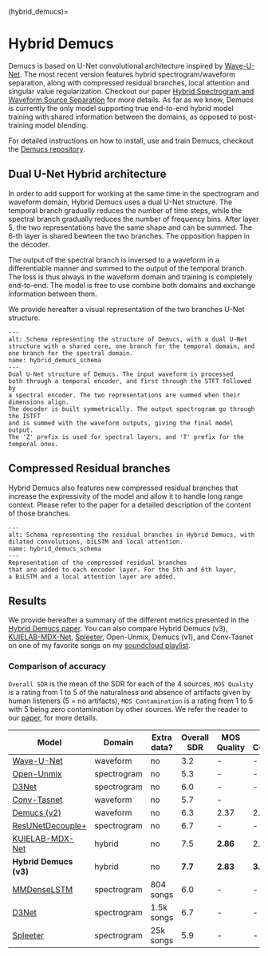 (hybrid_demucs)=

# Hybrid Demucs

Demucs is based on U-Net convolutional architecture inspired by [Wave-U-Net][waveunet].
The most recent version features hybrid spectrogram/waveform separation,
along with compressed residual branches, local attention and singular value regularization.
Checkout our paper [Hybrid Spectrogram and Waveform Source Separation][hybrid_paper]
for more details. As far as we know, Demucs is currently the only model supporting true
end-to-end hybrid model training with shared information between the domains,
as opposed to post-training model blending.

For detailed instructions on how to install, use and train Demucs,
checkout the [Demucs repository](https://github.com/facebookresearch/demucs).

## Dual U-Net Hybrid architecture

In order to add support for working at the same time in the spectrogram and waveform domain,
Hybrid Demucs uses a dual U-Net structure. The temporal branch gradually reduces the number of time steps,
while the spectral branch gradually reduces the number of frequency bins. After layer 5, the two representations
have the same shape and can be summed. The 6-th layer is shared bewteen the two branches.
The opposition happen in the decoder.

The output of the spectral branch is inversed to a waveform in a differentiable manner and summed
to the output of the temporal branch. The loss is thus always in the waveform domain and training
is completely end-to-end. The model is free to use combine both domains and exchange information
between them.

We provide hereafter a visual representation of the two branches U-Net structure.


```{figure} ../images/demucs/hybrid.png
---
alt: Schema representing the structure of Demucs, with a dual U-Net structure with a shared core, one branch for the temporal domain, and one branch for the spectral domain.
name: hybrid_demucs_schema
---
Dual U-Net structure of Demucs. The input waveform is processed
both through a temporal encoder, and first through the STFT followed by
a spectral encoder. The two representations are summed when their dimensions align.
The decoder is built symmetrically. The output spectrogram go through the ISTFT
and is summed with the waveform outputs, giving the final model output.
The 'Z' prefix is used for spectral layers, and 'T' prefix for the
temporal ones.
```

## Compressed Residual branches

Hybrid Demucs also features new compressed residual branches that increase the expressivity of the model and allow it
to handle long range context. Please refer to the paper for a detailed description of the content of those branches.

```{figure} ../images/demucs/residual.png
---
alt: Schema representing the residual branches in Hybrid Demucs, with dilated convolutions, biLSTM and local attention.
name: hybrid_demucs_schema
---
Representation of the compressed residual branches
that are added to each encoder layer. For the 5th and 6th layer,
a BiLSTM and a local attention layer are added.
```

## Results

We provide hereafter a summary of the different metrics presented in the [Hybrid Demucs paper][hybrid_paper].
You can also compare Hybrid Demucs (v3), [KUIELAB-MDX-Net][kuielab], [Spleeter][spleeter], Open-Unmix, Demucs (v1), and Conv-Tasnet on one of my favorite
songs on my [soundcloud playlist][soundcloud].

### Comparison of accuracy

`Overall SDR` is the mean of the SDR for each of the 4 sources, `MOS Quality` is a rating from 1 to 5
of the naturalness and absence of artifacts given by human listeners (5 = no artifacts), `MOS Contamination`
is a rating from 1 to 5 with 5 being zero contamination by other sources. We refer the reader to our [paper][hybrid_paper],
for more details.

| Model                        | Domain      | Extra data? | Overall SDR | MOS Quality | MOS Contamination |
|------------------------------|-------------|-------------|-------------|-------------|-------------------|
| [Wave-U-Net][waveunet]       | waveform    | no          | 3.2         | -           | -                 |
| [Open-Unmix][openunmix]      | spectrogram | no          | 5.3         | -           | -                 |
| [D3Net][d3net]               | spectrogram | no          | 6.0         | -           | -                 |
| [Conv-Tasnet][demucs_v2]     | waveform    | no          | 5.7         | -           |                   |
| [Demucs (v2)][demucs_v2]     | waveform    | no          | 6.3         | 2.37        | 2.36              |
| [ResUNetDecouple+][decouple] | spectrogram | no          | 6.7         | -           | -                 |
| [KUIELAB-MDX-Net][kuielab]   | hybrid      | no          | 7.5         | **2.86**    | 2.55              |
| **Hybrid Demucs (v3)**       | hybrid      | no          | **7.7**     | **2.83**    | **3.04**          |
| [MMDenseLSTM][mmdenselstm]   | spectrogram | 804 songs   | 6.0         | -           | -                 |
| [D3Net][d3net]               | spectrogram | 1.5k songs  | 6.7         | -           | -                 |
| [Spleeter][spleeter]         | spectrogram | 25k songs   | 5.9         | -           | -                 |


[hybrid_paper]: https://arxiv.org/abs/2111.03600
[waveunet]: https://github.com/f90/Wave-U-Net
[musdb]: https://sigsep.github.io/datasets/musdb.html
[openunmix]: https://github.com/sigsep/open-unmix-pytorch
[mmdenselstm]: https://arxiv.org/abs/1805.02410
[demucs_v2]: https://github.com/facebookresearch/demucs/tree/v2
[spleeter]: https://github.com/deezer/spleeter
[soundcloud]: https://soundcloud.com/voyageri/sets/source-separation-in-the-waveform-domain
[d3net]: https://arxiv.org/abs/2010.01733
[mdx]: https://www.aicrowd.com/challenges/music-demixing-challenge-ismir-2021
[kuielab]: https://github.com/kuielab/mdx-net-submission
[decouple]: https://arxiv.org/abs/2109.05418
[mdx_submission]: https://github.com/adefossez/mdx21_demucs